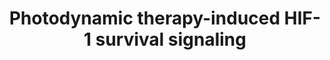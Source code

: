 ---
annotations:
- type: Disease Ontology
  value: cancer
- type: Pathway Ontology
  value: altered regulatory pathway
authors:
- Ruudweijer
- MaintBot
- Khanspers
- Fehrhart
- Mkutmon
description: Photodynamic therapy may induce a hypoxic survival response mediated
  by HIF-1.   Proteins on this pathway have targeted assays available via the [https://assays.cancer.gov/available_assays?wp_id=WP3614
  CPTAC Assay Portal]
last-edited: 2019-09-06
organisms:
- Homo sapiens
redirect_from:
- /index.php/Pathway:WP3614
- /instance/WP3614
schema-jsonld:
- '@context': https://schema.org/
  '@id': https://wikipathways.github.io/pathways/WP3614.html
  '@type': Dataset
  creator:
    '@type': Organization
    name: WikiPathways
  description: Photodynamic therapy may induce a hypoxic survival response mediated
    by HIF-1.   Proteins on this pathway have targeted assays available via the [https://assays.cancer.gov/available_assays?wp_id=WP3614
    CPTAC Assay Portal]
  keywords:
  - MCL1
  - SLC2A1
  - PDHA1
  - BNIP3
  - IGFBP1
  - HIF1A
  - BCL2A1
  - PGK1
  - BNIP3L
  - EGLN1
  - ANGPT2
  - PFKL
  - BIRC5
  - VEGFA
  - SLC16A1
  - PKM2
  - BCL2L1
  - IGFBP3
  - EPO
  - SLC2A3
  - PTGS2
  - EDN1
  - ARNT
  - BAX
  - SERPINE1
  - BAK1
  - TGFB3
  - HIF1AN
  - PMAIP1
  - BID
  - IGFBP2
  - TGFA
  - TP53
  - LDHA
  - ANGPT1
  - NOS2
  - HK1
  license: CC0
  name: Photodynamic therapy-induced HIF-1 survival signaling
seo: CreativeWork
title: Photodynamic therapy-induced HIF-1 survival signaling
wpid: WP3614
---